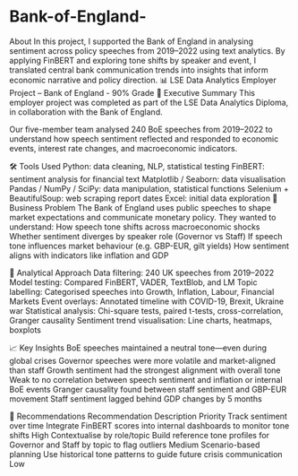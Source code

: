 # Bank-of-England-
About In this project, I supported the Bank of England in analysing sentiment across policy speeches from 2019–2022 using text analytics. By applying FinBERT and exploring tone shifts by speaker and event, I translated central bank communication trends into insights that inform economic narrative and policy direction.
📊 LSE Data Analytics Employer Project – Bank of England - 90% Grade
🧾 Executive Summary
This employer project was completed as part of the LSE Data Analytics Diploma, in collaboration with the Bank of England.

Our five-member team analysed 240 BoE speeches from 2019–2022 to understand how speech sentiment reflected and responded to economic events, interest rate changes, and macroeconomic indicators.


🛠 Tools Used
Python: data cleaning, NLP, statistical testing
FinBERT: sentiment analysis for financial text
Matplotlib / Seaborn: data visualisation
Pandas / NumPy / SciPy: data manipulation, statistical functions
Selenium + BeautifulSoup: web scraping report dates
Excel: initial data exploration
📌 Business Problem
The Bank of England uses public speeches to shape market expectations and communicate monetary policy. They wanted to understand:
How speech tone shifts across macroeconomic shocks
Whether sentiment diverges by speaker role (Governor vs Staff)
If speech tone influences market behaviour (e.g. GBP-EUR, gilt yields)
How sentiment aligns with indicators like inflation and GDP

🧪 Analytical Approach
Data filtering: 240 UK speeches from 2019–2022
Model testing: Compared FinBERT, VADER, TextBlob, and LM
Topic labelling: Categorised speeches into Growth, Inflation, Labour, Financial Markets
Event overlays: Annotated timeline with COVID-19, Brexit, Ukraine war
Statistical analysis: Chi-square tests, paired t-tests, cross-correlation, Granger causality
Sentiment trend visualisation: Line charts, heatmaps, boxplots

📈 Key Insights
BoE speeches maintained a neutral tone—even during global crises
Governor speeches were more volatile and market-aligned than staff
Growth sentiment had the strongest alignment with overall tone
Weak to no correlation between speech sentiment and inflation or internal BoE events
Granger causality found between staff sentiment and GBP-EUR movement
Staff sentiment lagged behind GDP changes by 5 months

🧭 Recommendations
Recommendation	Description	Priority
Track sentiment over time	Integrate FinBERT scores into internal dashboards to monitor tone shifts	High
Contextualise by role/topic	Build reference tone profiles for Governor and Staff by topic to flag outliers	Medium
Scenario-based planning	Use historical tone patterns to guide future crisis communication	Low

